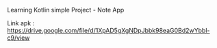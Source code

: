 Learning Kotlin simple Project - Note App



Link apk : https://drive.google.com/file/d/1XpAD5gXgNDpJbbk98eaG0Bd2wYbbl-c9/view
